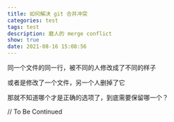```yaml
---
title: 如何解决 git 合并冲突
categories: test
tags: test
description: 磨人的 merge conflict
show: true
date: 2021-08-16 15:08:56
---
```

同一个文件的同一行，被不同的人修改成了不同的样子

或者是修改了一个文件，另一个人删掉了它

那就不知道哪个才是正确的选项了，到底需要保留哪一个？

// To Be Continued